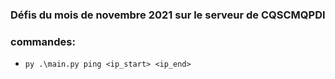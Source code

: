 ### Défis du mois de novembre 2021 sur le serveur de CQSCMQPDI

### commandes:
- `py .\main.py ping <ip_start> <ip_end>`